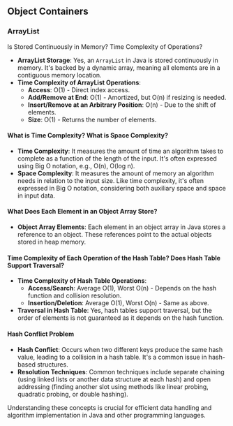 ## Object Containers

### ArrayList

Is  Stored Continuously in Memory? Time Complexity of Operations?
- **ArrayList Storage**: Yes, an `ArrayList` in Java is stored continuously in memory. It's backed by a dynamic array, meaning all elements are in a contiguous memory location.
- **Time Complexity of ArrayList Operations**:
  - **Access**: O(1) - Direct index access.
  - **Add/Remove at End**: O(1) - Amortized, but O(n) if resizing is needed.
  - **Insert/Remove at an Arbitrary Position**: O(n) - Due to the shift of elements.
  - **Size**: O(1) - Returns the number of elements.

#### What is Time Complexity? What is Space Complexity?
- **Time Complexity**: It measures the amount of time an algorithm takes to complete as a function of the length of the input. It's often expressed using Big O notation, e.g., O(n), O(log n).
- **Space Complexity**: It measures the amount of memory an algorithm needs in relation to the input size. Like time complexity, it's often expressed in Big O notation, considering both auxiliary space and space in input data.

#### What Does Each Element in an Object Array Store?
- **Object Array Elements**: Each element in an object array in Java stores a reference to an object. These references point to the actual objects stored in heap memory.

#### Time Complexity of Each Operation of the Hash Table? Does Hash Table Support Traversal?
- **Time Complexity of Hash Table Operations**:
  - **Access/Search**: Average O(1), Worst O(n) - Depends on the hash function and collision resolution.
  - **Insertion/Deletion**: Average O(1), Worst O(n) - Same as above.
- **Traversal in Hash Table**: Yes, hash tables support traversal, but the order of elements is not guaranteed as it depends on the hash function.

#### Hash Conflict Problem
- **Hash Conflict**: Occurs when two different keys produce the same hash value, leading to a collision in a hash table. It's a common issue in hash-based structures.
- **Resolution Techniques**: Common techniques include separate chaining (using linked lists or another data structure at each hash) and open addressing (finding another slot using methods like linear probing, quadratic probing, or double hashing).

Understanding these concepts is crucial for efficient data handling and algorithm implementation in Java and other programming languages.